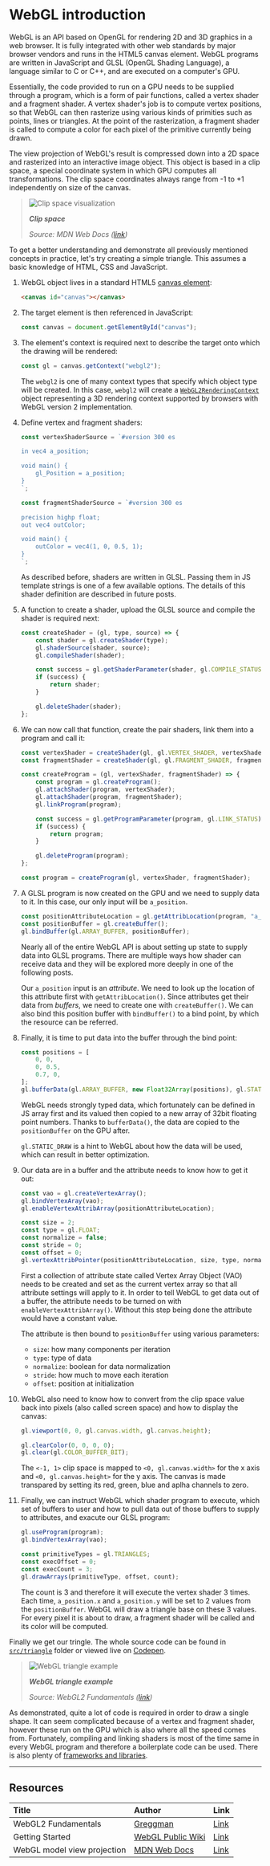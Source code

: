 # WebGL introduction

WebGL is an API based on OpenGL for rendering 2D and 3D graphics in a web browser. It is fully integrated with other web standards by major browser vendors and runs in the HTML5 canvas element. WebGL programs are written in JavaScript and GLSL (OpenGL Shading Language), a language similar to C or C++, and are executed on a computer's GPU.

Essentially, the code provided to run on a GPU needs to be supplied through a program, which is a form of pair functions, called a vertex shader and a fragment shader. A vertex shader's job is to compute vertex positions, so that WebGL can then rasterize using various kinds of primities such as points, lines or triangles. At the point of the rasterization, a fragment shader is called to compute a color for each pixel of the primitive currently being drawn.

The view projection of WebGL's result is compressed down into a 2D space and rasterized into an interactive image object. This object is based in a clip space, a special coordinate system in which GPU computes all transformations. The clip space coordinates always range from -1 to +1 independently on size of the canvas.

> ![Clip space visualization](./assets/clip-space.svg)
>
> ***Clip space***
>
> *Source: MDN Web Docs ([link][L003])*


To get a better understanding and demonstrate all previously mentioned concepts in practice, let's try creating a simple triangle. This assumes a basic knowledge of HTML, CSS and JavaScript.

1) WebGL object lives in a standard HTML5 [canvas element](https://developer.mozilla.org/en-US/docs/Web/HTML/Element/canvas):

    ```html
    <canvas id="canvas"></canvas>
    ```

2) The target element is then referenced in JavaScript:

    ```js
    const canvas = document.getElementById("canvas");
    ```

3) The element's context is required next to describe the target onto which the drawing will be rendered:

    ```js
    const gl = canvas.getContext("webgl2");
    ```
    
    The `webgl2` is one of many context types that specify which object type will be created. In this case, `webgl2` will create a [`WebGL2RenderingContext`](https://developer.mozilla.org/en-US/docs/Web/API/WebGL2RenderingContext) object representing a 3D rendering context supported by browsers with WebGL version 2 implementation.

4) Define vertex and fragment shaders:
    ```js
    const vertexShaderSource = `#version 300 es

    in vec4 a_position;

    void main() {
        gl_Position = a_position;
    }
    `;

    const fragmentShaderSource = `#version 300 es
 
    precision highp float;
    out vec4 outColor;
    
    void main() {
        outColor = vec4(1, 0, 0.5, 1);
    }
    `;
    ```

    As described before, shaders are written in GLSL. Passing them in JS template strings is one of a few available options. The details of this shader definition are described in future posts.

5) A function to create a shader, upload the GLSL source and compile the shader is required next:

    ```js
    const createShader = (gl, type, source) => {
        const shader = gl.createShader(type);
        gl.shaderSource(shader, source);
        gl.compileShader(shader);

        const success = gl.getShaderParameter(shader, gl.COMPILE_STATUS);
        if (success) {
            return shader;
        }

        gl.deleteShader(shader);
    };
    ```

6) We can now call that function, create the pair shaders, link them into a program and call it:

    ```js
    const vertexShader = createShader(gl, gl.VERTEX_SHADER, vertexShaderSource);
    const fragmentShader = createShader(gl, gl.FRAGMENT_SHADER, fragmentShaderSource);

    const createProgram = (gl, vertexShader, fragmentShader) => {
        const program = gl.createProgram();
        gl.attachShader(program, vertexShader);
        gl.attachShader(program, fragmentShader);
        gl.linkProgram(program);

        const success = gl.getProgramParameter(program, gl.LINK_STATUS);
        if (success) {
            return program;
        }

        gl.deleteProgram(program);
    };

    const program = createProgram(gl, vertexShader, fragmentShader);
    ```

7) A GLSL program is now created on the GPU and we need to supply data to it. In this case, our only input will be `a_position`.

    ```js
    const positionAttributeLocation = gl.getAttribLocation(program, "a_position");
    const positionBuffer = gl.createBuffer();
    gl.bindBuffer(gl.ARRAY_BUFFER, positionBuffer);
    ```
    
    Nearly all of the entire WebGL API is about setting up state to supply data into GLSL programs. There are multiple ways how shader can receive data and they will be explored more deeply in one of the following posts. 

    Our `a_position` input is an *attribute*. We need to look up the location of this attribute first with `getAttribLocation()`. Since attributes get their data from *buffers*, we need to create one with `createBuffer()`. We can also bind this position buffer with `bindBuffer()` to a bind point, by which the resource can be referred.

8) Finally, it is time to put data into the buffer through the bind point:

    ```js
    const positions = [
        0, 0,
        0, 0.5,
        0.7, 0,
    ];
    gl.bufferData(gl.ARRAY_BUFFER, new Float32Array(positions), gl.STATIC_DRAW);
    ```

    WebGL needs strongly typed data, which fortunately can be defined in JS array first and its valued then copied to a new array of 32bit floating point numbers. Thanks to `bufferData()`, the data are copied to the `positionBuffer` on the GPU after.

    `gl.STATIC_DRAW` is a hint to WebGL about how the data will be used, which can result in better optimization.

9) Our data are in a buffer and the attribute needs to know how to get it out:

    ```js
    const vao = gl.createVertexArray();
    gl.bindVertexAray(vao);
    gl.enableVertexAttribArray(positionAttributeLocation);

    const size = 2;
    const type = gl.FLOAT;
    const normalize = false;
    const stride = 0;
    const offset = 0;
    gl.vertexAttribPointer(positionAttributeLocation, size, type, normalize, stride, offset);
    ```

    First a collection of attribute state called Vertex Array Object (VAO) needs to be created and set as the current vertex array so that all attribute settings will apply to it. In order to tell WebGL to get data out of a buffer, the attribute needs to be turned on with `enableVertexAttribArray()`. Without this step being done the attribute would have a constant value. 

    The attribute is then bound to `positionBuffer` using various parameters:

    - `size`: how many components per iteration
    - `type`: type of data
    - `normalize`: boolean for data normalization
    - `stride`: how much to move each iteration
    - `offset`: position at initialization

10) WebGL also need to know how to convert from the clip space value back into pixels (also called screen space) and how to display the canvas:

    ```js
    gl.viewport(0, 0, gl.canvas.width, gl.canvas.height);

    gl.clearColor(0, 0, 0, 0);
    gl.clear(gl.COLOR_BUFFER_BIT);
    ```

    The `<-1, 1>` clip space is mapped to `<0, gl.canvas.width>` for the x axis and `<0, gl.canvas.height>` for the y axis. The canvas is made transpared by setting its red, green, blue and aplha channels to zero.

11) Finally, we can instruct WebGL which shader program to execute, which set of buffers to user and how to pull data out of those buffers to supply to attributes, and exacute our GLSL program:

    ```js
    gl.useProgram(program);
    gl.bindVertexArray(vao);

    const primitiveTypes = gl.TRIANGLES;
    const execOffset = 0;
    const execCount = 3;
    gl.drawArrays(primitiveType, offset, count);
    ```

    The count is 3 and therefore it will execute the vertex shader 3 times. Each time, `a_position.x` and `a_position.y` will be set to 2 values from the `positionBuffer`. WebGL will draw a triangle base on these 3 values. For every pixel it is about to draw, a fragment shader will be called and its color will be computed.

Finally we get our tringle. The whole source code can be found in [`src/triangle`](src/triangle) folder or viewed live on [Codepen](https://codepen.io/bartosjiri/pen/ExVqowj).

> ![WebGL triangle example](./assets/triangle.png)
>
> ***WebGL triangle example***
>
> *Source: WebGL2 Fundamentals ([link][L001])*

As demonstrated, quite a lot of code is required in order to draw a single shape. It can seem complicated because of a vertex and fragment shader, however these run on the GPU which is also where all the speed comes from. Fortunately, compiling and linking shaders is most of the time same in every WebGL program and therefore a boilerplate code can be used. There is also plenty of [frameworks and libraries](https://gist.github.com/dmnsgn/76878ba6903cf15789b712464875cfdc).

---

## Resources
| Title | Author | Link |
| :---   | :---  | :---  |
| WebGL2 Fundamentals | [Greggman][A001] | [Link][L001] |
| Getting Started | [WebGL Public Wiki][A002] | [Link][L002] |
| WebGL model view projection | [MDN Web Docs][A003] | [Link][L003] |


<!-- Resource links -->
[L001]: https://webgl2fundamentals.org/webgl/lessons/webgl-fundamentals.html (WebGL2 Fundamentals)
[A001]: https://github.com/greggman (Greggman)
[L002]: https://www.khronos.org/webgl/wiki/Getting_Started (Getting Started)
[A002]: https://khronos.org (Khronos)
[L003]: https://developer.mozilla.org/en-US/docs/Web/API/WebGL_API/WebGL_model_view_projection (WebGL model view projection)
[A003]: https://developer.mozilla.org (MDN Web Docs)
